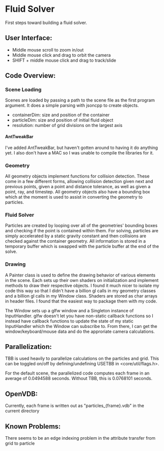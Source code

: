 Fluid Solver
===========

First steps toward building a fluid solver.

## User Interface:

* Middle mouse scroll to zoom in/out
* Middle mouse click and drag to orbit the camera
* SHIFT + middle mouse click and drag to track/slide

## Code Overview:

### Scene Loading

Scenes are loaded by passing a path to the scene file as the first program argument.
It does a simple parsing with jsoncpp to create objects.

* containerDim: size and position of the container
* particleDim: size and position of initial fluid object
* resolution: number of grid divisions on the largest axis

#### AntTweakBar

I've added AntTweakBar, but haven't gotten around to having it do anything yet. I also don't have a MAC so I was unable to compile the libraries for it.

### Geometry

All geometry objects implement functions for collision detection. These come in a few different forms, allowing collision detection given next and previous points, given a point and distance tolerance, as well as given a point, ray, and timestep.
All geometry objects also have a bounding box which at the moment is used to assist in converting the geometry to particles.

### Fluid Solver

Particles are created by looping over all of the geometries' bounding boxes and checking if the point is contained within them.
For solving, particles are simply accelerated by a static gravity constant and then collisions are checked against the container geometry.
All information is stored in a temporary buffer which is swapped with the particle buffer at the end of the solve.

### Drawing

A Painter class is used to define the drawing behavior of various elements in the scene. Each sets up their own shaders on initialization and implement methods to draw their respective objects.
I found it much nicer to isolate my code this way so that I didn't have a billion gl calls in my geometry classes and a billion gl calls in my Window class.
Shaders are stored as char arrays in header files. I found that the easiest way to package them with my code.

The Window sets up a glfw window and a Singleton instance of InputHandler. glfw doesn't let you have non-static callback functions so I instead have callback functions to update the state of my static InputHandler which the Window can subscribe to.
From there, I can get the window/keyboard/mouse data and do the approriate camera calculations.

## Parallelization:

TBB is used heavily to parallelize calculations on the particles and grid. This can be toggled on/off by defining/undefining USETBB in <core/util/flags.h>.

For the default scene, the parallelized code computes each frame in an average of 0.0494588 seconds. Without TBB, this is 0.0768101 seconds.

## OpenVDB:

Currently, each frame is written out as "particles_{frame}.vdb" in the current directory

## Known Problems:

There seems to be an edge indexing problem in the attribute transfer from grid to particle